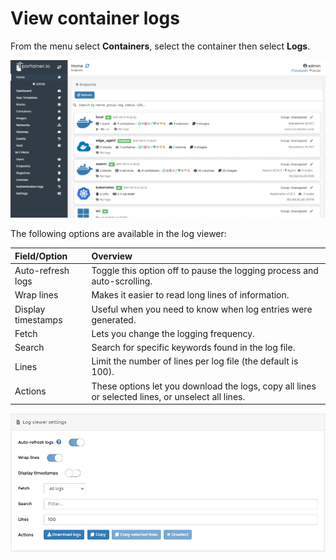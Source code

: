 # View container logs

From the menu select **Containers**, select the container then select **Logs**.

![](../../../.gitbook/assets/be-containers-logs-1.gif)

The following options are available in the log viewer:

| Field/Option | Overview |
| :--- | :--- |
| Auto-refresh logs | Toggle this option off to pause the logging process and auto-scrolling. |
| Wrap lines | Makes it easier to read long lines of information. |
| Display timestamps | Useful when you need to know when log entries were generated. |
| Fetch | Lets you change the logging frequency. |
| Search | Search for specific keywords found in the log file. |
| Lines | Limit the number of lines per log file \(the default is 100\). |
| Actions | These options let you download the logs, copy all lines or selected lines, or unselect all lines. |

![](../../../.gitbook/assets/containers-logs-2.png)

